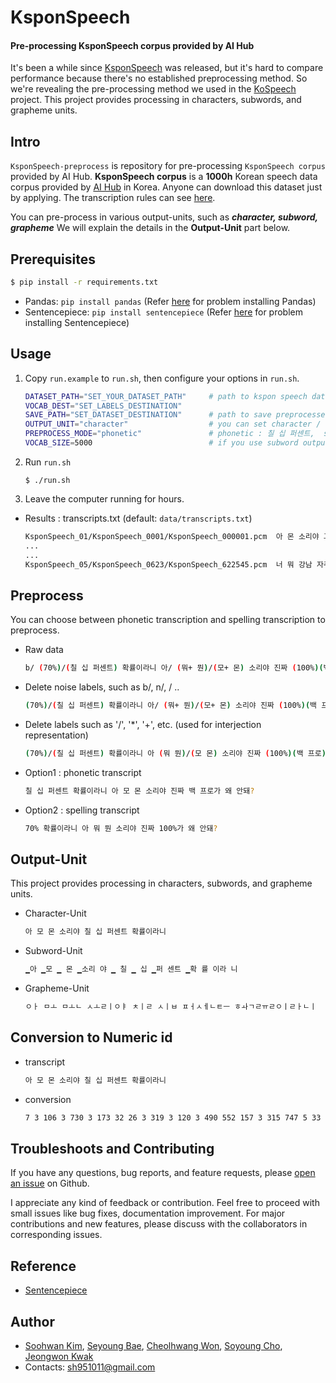 # KsponSpeech
#### Pre-processing KsponSpeech corpus provided by AI Hub

It's been a while since [KsponSpeech](https://www.mdpi.com/2076-3417/10/19/6936) was released, but it's hard to compare performance because there's no established preprocessing method. So we're revealing the pre-processing method we used in the [KoSpeech](https://github.com/sooftware/KoSpeech) project. This project provides processing in characters, subwords, and grapheme units.

## Intro

`KsponSpeech-preprocess` is repository for pre-processing `KsponSpeech corpus` provided by AI Hub.
**KsponSpeech corpus** is a **1000h** Korean speech data corpus provided by [AI Hub](http://www.aihub.or.kr/) in Korea.
Anyone can download this dataset just by applying. The transcription rules can see [here](http://www.aihub.or.kr/sites/default/files/2019-12/%ED%95%9C%EA%B5%AD%EC%96%B4%20%EC%9D%8C%EC%84%B1%20%EC%A0%84%EC%82%AC%EA%B7%9C%EC%B9%99%20v1.0.pdf).

You can pre-process in various output-units, such as ***character, subword, grapheme***
We will explain the details in the **Output-Unit** part below.

## Prerequisites

```bash
$ pip install -r requirements.txt
```
* Pandas: `pip install pandas` (Refer [here](https://github.com/pandas-dev/pandas) for problem installing Pandas)
* Sentencepiece: `pip install sentencepiece` (Refer [here](https://github.com/google/sentencepiece) for problem installing Sentencepiece)

## Usage

1. Copy `run.example` to `run.sh`, then configure your options in `run.sh`.

    ```bash
    DATASET_PATH="SET_YOUR_DATASET_PATH"     # path to kspon speech dataset
    VOCAB_DEST="SET_LABELS_DESTINATION"
    SAVE_PATH="SET_DATASET_DESTINATION"      # path to save preprocessed dataset
    OUTPUT_UNIT="character"                  # you can set character / subword / grapheme
    PREPROCESS_MODE="phonetic"               # phonetic : 칠 십 퍼센트,  spelling : 70%
    VOCAB_SIZE=5000                          # if you use subword output unit, set vocab size
    ```

2. Run `run.sh`

    ```shell
    $ ./run.sh
    ```

3. Leave the computer running for hours.

* Results : transcripts.txt (default: `data/transcripts.txt`)

    ```bash
    KsponSpeech_01/KsponSpeech_0001/KsponSpeech_000001.pcm  아 몬 소리야 그건 또.   8 3 731 3 174 33 27 3 5 101 3 127 4
    ...
    ...
    KsponSpeech_05/KsponSpeech_0623/KsponSpeech_622545.pcm  너 뭐 강남 자주 가?     51 3 42 3 243 197 3 47 77 3 9 15
    ```

## Preprocess

You can choose between phonetic transcription and spelling transcription to preprocess.

* Raw data

    ```bash
    b/ (70%)/(칠 십 퍼센트) 확률이라니 아/ (뭐+ 뭔)/(모+ 몬) 소리야 진짜 (100%)(백 프로)가 왜 안돼? n/
    ```

* Delete noise labels, such as b/, n/, / ..

    ```bash
    (70%)/(칠 십 퍼센트) 확률이라니 아/ (뭐+ 뭔)/(모+ 몬) 소리야 진짜 (100%)(백 프로)가 왜 안돼?
    ```

* Delete labels such as '/', '*', '+', etc. (used for interjection representation)

    ```bash
    (70%)/(칠 십 퍼센트) 확률이라니 아 (뭐 뭔)/(모 몬) 소리야 진짜 (100%)(백 프로)가 왜 안돼?
    ```

* Option1 : phonetic transcript

    ```bash
    칠 십 퍼센트 확률이라니 아 모 몬 소리야 진짜 백 프로가 왜 안돼?
    ```

* Option2 : spelling transcript

    ```bash
    70% 확률이라니 아 뭐 뭔 소리야 진짜 100%가 왜 안돼?
    ```

## Output-Unit

This project provides processing in characters, subwords, and grapheme units.

* Character-Unit

    ```bash
    아 모 몬 소리야 칠 십 퍼센트 확률이라니
    ```

* Subword-Unit

    ```bash
    ▁아 ▁모 ▁ 몬 ▁소리 야 ▁ 칠 ▁ 십 ▁퍼 센트 ▁확 률 이라 니
    ```

* Grapheme-Unit

    ```bash
    ㅇㅏ ㅁㅗ ㅁㅗㄴ ㅅㅗㄹㅣㅇㅑ ㅊㅣㄹ ㅅㅣㅂ ㅍㅓㅅㅔㄴㅌㅡ ㅎㅘㄱㄹㅠㄹㅇㅣㄹㅏㄴㅣ
    ```

## Conversion to Numeric id

* transcript

    ```bash
    아 모 몬 소리야 칠 십 퍼센트 확률이라니
    ```

* conversion

    ```bash
    7 3 106 3 730 3 173 32 26 3 319 3 120 3 490 552 157 3 315 747 5 33 22
    ```

## Troubleshoots and Contributing

If you have any questions, bug reports, and feature requests, please [open an issue](https://github.com/kaka-lin/ksponspeech/issues) on Github.

I appreciate any kind of feedback or contribution.  Feel free to proceed with small issues like bug fixes, documentation improvement.  For major contributions and new features, please discuss with the collaborators in corresponding issues.

## Reference

* [Sentencepiece](https://github.com/google/sentencepiece)

## Author
* [Soohwan Kim](https://github.com/sooftware), [Seyoung Bae](https://github.com/triplet02),  [Cheolhwang Won](https://github.com/wch18735), [Soyoung Cho](https://github.com/SoYoungCho), [Jeongwon Kwak](https://github.com/jeongwonkwak)
* Contacts: sh951011@gmail.com
